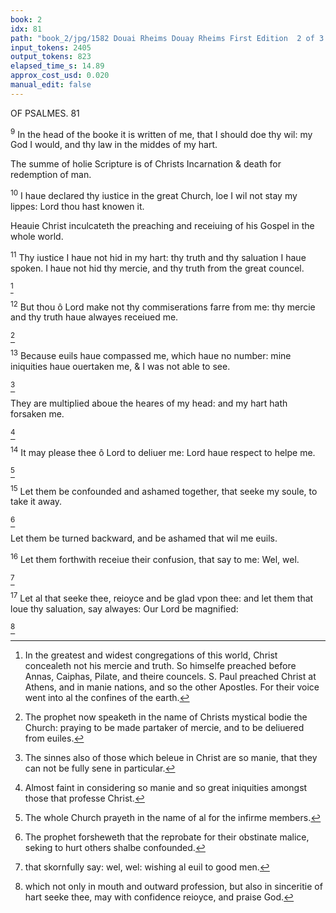 ```yaml
---
book: 2
idx: 81
path: "book_2/jpg/1582 Douai Rheims Douay Rheims First Edition  2 of 3 1610 Old Testament.pdf-81.jpg"
input_tokens: 2405
output_tokens: 823
elapsed_time_s: 14.89
approx_cost_usd: 0.020
manual_edit: false
---
```

OF PSALMES. 81

<sup>9</sup> In the head of the booke it is written of me, that I should doe thy wil: my God I would, and thy law in the middes of my hart.

<aside>The summe of holie Scripture is of Christs Incarnation & death for redemption of man.</aside>

<sup>10</sup> I haue declared thy iustice in the great Church, loe I wil not stay my lippes: Lord thou hast knowen it.

<aside>Heauie Christ inculcateth the preaching and receiuing of his Gospel in the whole world.</aside>

<sup>11</sup> Thy iustice I haue not hid in my hart: thy truth and thy saluation I haue spoken. I haue not hid thy mercie, and thy truth from the great councel.

[^1]

<sup>12</sup> But thou ô Lord make not thy commiserations farre from me: thy mercie and thy truth haue alwayes receiued me.

[^2]

<sup>13</sup> Because euils haue compassed me, which haue no number: mine iniquities haue ouertaken me, & I was not able to see.

[^3]

They are multiplied aboue the heares of my head: and my hart hath forsaken me.

[^4]

<sup>14</sup> It may please thee ô Lord to deliuer me: Lord haue respect to helpe me.

[^5]

<sup>15</sup> Let them be confounded and ashamed together, that seeke my soule, to take it away.

[^6]

Let them be turned backward, and be ashamed that wil me euils.

<sup>16</sup> Let them forthwith receiue their confusion, that say to me: Wel, wel.

[^7]

<sup>17</sup> Let al that seeke thee, reioyce and be glad vpon thee: and let them that loue thy saluation, say alwayes: Our Lord be magnified:

[^8]

[^1]: In the greatest and widest congregations of this world, Christ concealeth not his mercie and truth. So himselfe preached before Annas, Caiphas, Pilate, and theire councels. S. Paul preached Christ at Athens, and in manie nations, and so the other Apostles. For their voice went into al the confines of the earth.

[^2]: The prophet now speaketh in the name of Christs mystical bodie the Church: praying to be made partaker of mercie, and to be deliuered from euiles.

[^3]: The sinnes also of those which beleue in Christ are so manie, that they can not be fully sene in particular.

[^4]: Almost faint in considering so manie and so great iniquities amongst those that professe Christ.

[^5]: The whole Church prayeth in the name of al for the infirme members.

[^6]: The prophet forsheweth that the reprobate for their obstinate malice, seking to hurt others shalbe confounded.

[^7]: that skornfully say: wel, wel: wishing al euil to good men.

[^8]: which not only in mouth and outward profession, but also in sinceritie of hart seeke thee, may with confidence reioyce, and praise God.